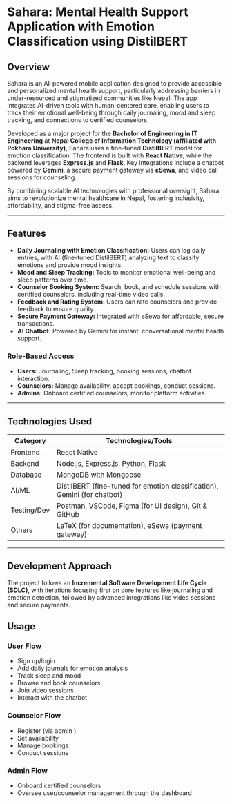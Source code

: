 # Sahara: Mental Health Support Application with Emotion Classification using DistilBERT

## Overview

Sahara is an AI-powered mobile application designed to provide accessible and personalized mental health support, particularly addressing barriers in under-resourced and stigmatized communities like Nepal. The app integrates AI-driven tools with human-centered care, enabling users to track their emotional well-being through daily journaling, mood and sleep tracking, and connections to certified counselors.

Developed as a major project for the **Bachelor of Engineering in IT Engineering** at **Nepal College of Information Technology (affiliated with Pokhara University)**, Sahara uses a fine-tuned **DistilBERT** model for emotion classification. The frontend is built with **React Native**, while the backend leverages **Express.js** and **Flask**. Key integrations include a chatbot powered by **Gemini**, a secure payment gateway via **eSewa**, and video call sessions for counseling.

By combining scalable AI technologies with professional oversight, Sahara aims to revolutionize mental healthcare in Nepal, fostering inclusivity, affordability, and stigma-free access.


---

## Features

* **Daily Journaling with Emotion Classification:** Users can log daily entries, with AI (fine-tuned DistilBERT) analyzing text to classify emotions and provide mood insights.
* **Mood and Sleep Tracking:** Tools to monitor emotional well-being and sleep patterns over time.
* **Counselor Booking System:** Search, book, and schedule sessions with certified counselors, including real-time video calls.
* **Feedback and Rating System:** Users can rate counselors and provide feedback to ensure quality.
* **Secure Payment Gateway:** Integrated with eSewa for affordable, secure transactions.
* **AI Chatbot:** Powered by Gemini for instant, conversational mental health support.

### Role-Based Access

* **Users:** Journaling, Sleep tracking, booking sessions, chatbot interaction.
* **Counselors:** Manage availability, accept bookings, conduct sessions.
* **Admins:** Onboard certified counselors, monitor platform activities.


---

## Technologies Used

| Category    | Technologies/Tools                                                       |
| ----------- | ------------------------------------------------------------------------ |
| Frontend    | React Native                                                             |
| Backend     | Node.js, Express.js, Python, Flask                                       |
| Database    | MongoDB with Mongoose                                                    |
| AI/ML       | DistilBERT (fine-tuned for emotion classification), Gemini (for chatbot) |
| Testing/Dev | Postman, VSCode, Figma (for UI design), Git & GitHub                     |
| Others      | LaTeX (for documentation), eSewa (payment gateway)                       |

---

## Development Approach

The project follows an **Incremental Software Development Life Cycle (SDLC)**, with iterations focusing first on core features like journaling and emotion detection, followed by advanced integrations like video sessions and secure payments.

## Usage

### User Flow

* Sign up/login
* Add daily journals for emotion analysis
* Track sleep and mood
* Browse and book counselors
* Join video sessions
* Interact with the chatbot

### Counselor Flow

* Register (via admin )
* Set availability
* Manage bookings
* Conduct sessions

### Admin Flow

* Onboard certified counselors
* Oversee user/counselor management through the dashboard

